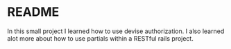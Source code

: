 # README

In this small project I learned how to use devise authorization.
I also learned alot more about how to use partials within a RESTful rails project.

